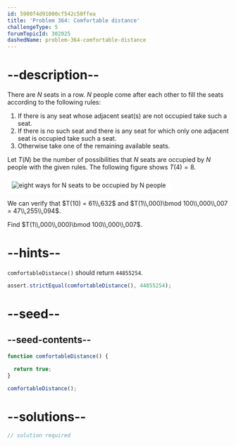 ```yaml
---
id: 5900f4d91000cf542c50ffea
title: 'Problem 364: Comfortable distance'
challengeType: 5
forumTopicId: 302025
dashedName: problem-364-comfortable-distance
---
```


# --description--

There are $N$ seats in a row. $N$ people come after each other to fill the seats according to the following rules:

1. If there is any seat whose adjacent seat(s) are not occupied take such a seat.
2. If there is no such seat and there is any seat for which only one adjacent seat is occupied take such a seat.
3. Otherwise take one of the remaining available seats.

Let $T(N)$ be the number of possibilities that $N$ seats are occupied by $N$ people with the given rules. The following figure shows $T(4) = 8$.

<img class="img-responsive center-block" alt="eight ways for N seats to be occupied by N people" src="https://cdn.freecodecamp.org/curriculum/project-euler/comfortable-distance.gif" style="background-color: white; padding: 10px;">

We can verify that $T(10) = 61\\,632$ and $T(1\\,000)\bmod 100\\,000\\,007 = 47\\,255\\,094$.

Find $T(1\\,000\\,000)\bmod 100\\,000\\,007$.

# --hints--

`comfortableDistance()` should return `44855254`.

```js
assert.strictEqual(comfortableDistance(), 44855254);
```

# --seed--

## --seed-contents--

```js
function comfortableDistance() {

  return true;
}

comfortableDistance();
```

# --solutions--

```js
// solution required
```
